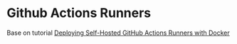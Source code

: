 # Github Actions Runners
Base on tutorial [Deploying Self-Hosted GitHub Actions Runners with Docker](https://testdriven.io/blog/github-actions-docker/)
